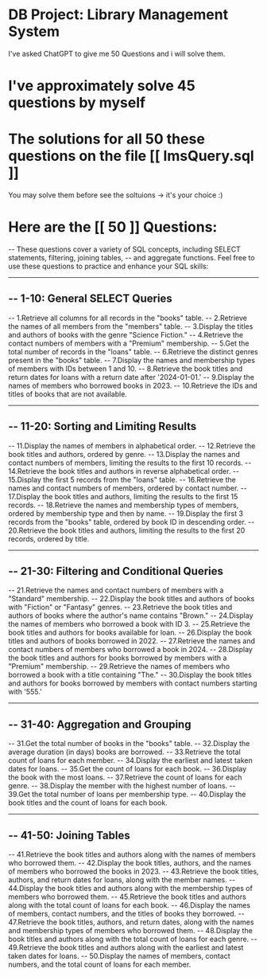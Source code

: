 # DB Project: Library Management System

I've asked ChatGPT to give me 50 Questions and i will solve them.

# I've approximately solve 45 questions by myself


# The solutions for  all 50 these questions on the file [[ lmsQuery.sql  ]]
 You may solve them before see the soltuions -> it's your choice :)
 
# Here are the [[ 50 ]] Questions:


-- These questions cover a variety of SQL concepts, including SELECT statements, filtering, joining tables, 
-- and aggregate functions. Feel free to use these questions to practice and enhance your SQL skills:

--------------------------------------------------------------------------------------------------------------------------------
-- 1-10: General SELECT Queries
--------------------------------------------------------------------------------------------------------------------------------

-- 1.Retrieve all columns for all records in the "books" table.
-- 2.Retrieve the names of all members from the "members" table.
-- 3.Display the titles and authors of books with the genre "Science Fiction."
-- 4.Retrieve the contact numbers of members with a "Premium" membership.
-- 5.Get the total number of records in the "loans" table.
-- 6.Retrieve the distinct genres present in the "books" table.
-- 7.Display the names and membership types of members with IDs between 1 and 10.
-- 8.Retrieve the book titles and return dates for loans with a return date after '2024-01-01.'
-- 9.Display the names of members who borrowed books in 2023.
-- 10.Retrieve the IDs and titles of books that are not available.



--------------------------------------------------------------------------------------------------------------------------------
-- 11-20: Sorting and Limiting Results
--------------------------------------------------------------------------------------------------------------------------------

-- 11.Display the names of members in alphabetical order.
-- 12.Retrieve the book titles and authors, ordered by genre.
-- 13.Display the names and contact numbers of members, limiting the results to the first 10 records.
-- 14.Retrieve the book titles and authors in reverse alphabetical order.
-- 15.Display the first 5 records from the "loans" table.
-- 16.Retrieve the names and contact numbers of members, ordered by contact number.
-- 17.Display the book titles and authors, limiting the results to the first 15 records.
-- 18.Retrieve the names and membership types of members, ordered by membership type and then by name.
-- 19.Display the first 3 records from the "books" table, ordered by book ID in descending order.
-- 20.Retrieve the book titles and authors, limiting the results to the first 20 records, ordered by title.

--------------------------------------------------------------------------------------------------------------------------------
-- 21-30: Filtering and Conditional Queries
--------------------------------------------------------------------------------------------------------------------------------

-- 21.Retrieve the names and contact numbers of members with a "Standard" membership.
-- 22.Display the book titles and authors of books with "Fiction" or "Fantasy" genres.
-- 23.Retrieve the book titles and authors of books where the author's name contains "Brown."
-- 24.Display the names of members who borrowed a book with ID 3.
-- 25.Retrieve the book titles and authors for books available for loan.
-- 26.Display the book titles and authors of books borrowed in 2022.
-- 27.Retrieve the names and contact numbers of members who borrowed a book in 2024.
-- 28.Display the book titles and authors for books borrowed by members with a "Premium" membership.
-- 29.Retrieve the names of members who borrowed a book with a title containing "The."
-- 30.Display the book titles and authors for books borrowed by members with contact numbers starting with '555.'



--------------------------------------------------------------------------------------------------------------------------------
-- 31-40: Aggregation and Grouping
--------------------------------------------------------------------------------------------------------------------------------

-- 31.Get the total number of books in the "books" table.
-- 32.Display the average duration (in days) books are borrowed.
-- 33.Retrieve the total count of loans for each member.
-- 34.Display the earliest and latest taken dates for loans.
-- 35.Get the count of loans for each book.
-- 36.Display the book with the most loans.
-- 37.Retrieve the count of loans for each genre.
-- 38.Display the member with the highest number of loans.
-- 39.Get the total number of loans per membership type.
-- 40.Display the book titles and the count of loans for each book.


--------------------------------------------------------------------------------------------------------------------------------
-- 41-50: Joining Tables
--------------------------------------------------------------------------------------------------------------------------------


-- 41.Retrieve the book titles and authors along with the names of members who borrowed them.
-- 42.Display the book titles, authors, and the names of members who borrowed the books in 2023.
-- 43.Retrieve the book titles, authors, and return dates for loans, along with the member names.
-- 44.Display the book titles and authors along with the membership types of members who borrowed them.
-- 45.Retrieve the book titles and authors along with the total count of loans for each book.
-- 46.Display the names of members, contact numbers, and the titles of books they borrowed.
-- 47.Retrieve the book titles, authors, and return dates, along with the names and membership types of members who borrowed them.
-- 48.Display the book titles and authors along with the total count of loans for each genre.
-- 49.Retrieve the book titles and authors along with the earliest and latest taken dates for loans.
-- 50.Display the names of members, contact numbers, and the total count of loans for each member.
